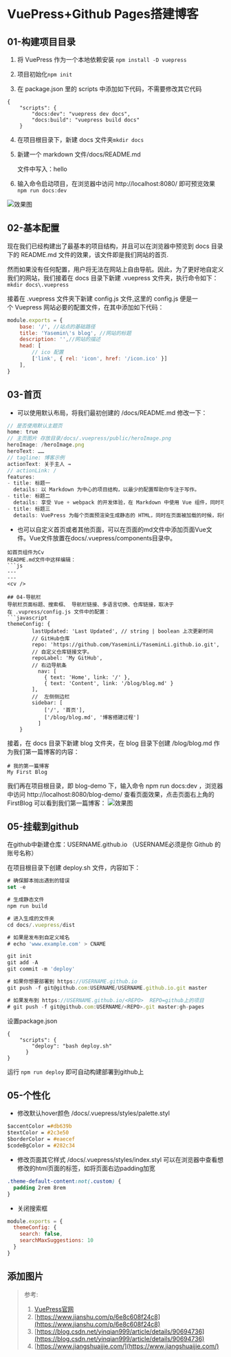 # VuePress+Github Pages搭建博客

## 01-构建项目目录

1. 将 VuePress 作为一个本地依赖安装
```npm install -D vuepress```

2. 项目初始化```npm init```

3. 在 package.json 里的 scripts 中添加如下代码，不需要修改其它代码
```
{
    "scripts": {
        "docs:dev": "vuepress dev docs",
        "docs:build": "vuepress build docs"
    }
```

4. 在项目根目录下，新建 docs 文件夹```mkdir docs```

5. 新建一个 markdown 文件/docs/README.md

   文件中写入：hello

6. 输入命令启动项目，在浏览器中访问 http://localhost:8080/ 即可预览效果```npm run docs:dev```

  ![效果图](/pro/blog/1.png)

## 02-基本配置
现在我们已经构建出了最基本的项目结构，并且可以在浏览器中预览到 docs 目录下的 README.md 文件的效果，该文件即是我们网站的首页.

然而如果没有任何配置，用户将无法在网站上自由导航。因此，为了更好地自定义我们的网站，我们接着在 docs 目录下新建 .vuepress 文件夹，执行命令如下：```mkdir docs\.vuepress```

接着在 .vuepress 文件夹下新建 config.js 文件,这里的 config.js 便是一个 Vuepress 网站必要的配置文件，在其中添加如下代码：
```javascript
module.exports = {
    base: '/', //站点的基础路径
    title: 'Yasemin\'s blog', //网站的标题
    description: '',//网站的描述
    head: [
        // ico 配置
        ['link', { rel: 'icon', href: '/icon.ico' }]
    ],
}
```
## 03-首页
- 可以使用默认布局，将我们最初创建的 /docs/README.md 修改一下：
```javascript
// 是否使用默认主题页
home: true 
// 主页图片 存放目录/docs/.vuepress/public/heroImage.png
heroImage: /heroImage.png
heroText: ……
// tagline: 博客示例
actionText: 关于主人 →
// actionLink: /
features:
- title: 标题一
  details: 以 Markdown 为中心的项目结构，以最少的配置帮助你专注于写作。
- title: 标题二
  details: 享受 Vue + webpack 的开发体验，在 Markdown 中使用 Vue 组件，同时可以使用 Vue 来开发自定义主题。
- title: 标题三
  details: VuePress 为每个页面预渲染生成静态的 HTML，同时在页面被加载的时候，将作为 SPA 运行。
```
- 也可以自定义首页或者其他页面，可以在页面的md文件中添加页面Vue文件。Vue文件放置在docs/.vuepress/components目录中。
```
如首页组件为Cv
README.md文件中这样编辑：
```js
---
---
<cv />
```
```
## 04-导航栏
导航栏页面标题、搜索框、 导航栏链接、多语言切换、仓库链接，取决于在 .vupress/config.js 文件中的配置：
```javascript
themeConfig: {
        lastUpdated: 'Last Updated', // string | boolean 上次更新时间
        // GitHub仓库
        repo: 'https://github.com/YaseminLi/YaseminLi.github.io.git',
        // 自定义仓库链接文字。
        repoLabel: 'My GitHub',
        // 右边导航条
          nav: [
            { text: 'Home', link: '/' },
            { text: 'Content', link: '/blog/blog.md' }
        ],
        //  左侧侧边栏
        sidebar: [
            ['/', '首页'],
            ['/blog/blog.md', '博客搭建过程']
          ]
    }
```
接着，在 docs 目录下新建 blog 文件夹，在 blog 目录下创建 /blog/blog.md 作为我们第一篇博客的内容：
```
# 我的第一篇博客
My First Blog
```
我们再在项目根目录，即 blog-demo 下，输入命令 npm run docs:dev ，浏览器中访问 http://localhost:8080/blog-demo/ 查看页面效果，点击页面右上角的FirstBlog 可以看到我们第一篇博客：
![效果图](/pro/blog/2.png)

## 05-挂载到github
在github中新建仓库：USERNAME.github.io （USERNAME必须是你 Github 的账号名称）

在项目根目录下创建 deploy.sh 文件，内容如下：
```javascript
# 确保脚本抛出遇到的错误
set -e

# 生成静态文件
npm run build

# 进入生成的文件夹
cd docs/.vuepress/dist

# 如果是发布到自定义域名
# echo 'www.example.com' > CNAME

git init
git add -A
git commit -m 'deploy'

# 如果你想要部署到 https://USERNAME.github.io
git push -f git@github.com:USERNAME/USERNAME.github.io.git master

# 如果发布到 https://USERNAME.github.io/<REPO>  REPO=github上的项目
# git push -f git@github.com:USERNAME/<REPO>.git master:gh-pages
```
设置package.json
```
{
    "scripts": {
        "deploy": "bash deploy.sh"
      }
}
```

运行 ```npm run deploy``` 即可自动构建部署到github上

## 05-个性化
- 修改默认hover颜色
/docs/.vuepress/styles/palette.styl
```css
$accentColor =#db639b
$textColor = #2c3e50
$borderColor = #eaecef
$codeBgColor = #282c34
```

- 修改页面其它样式
/docs/.vuepress/styles/index.styl
可以在浏览器中查看想修改的html页面的标签，如将页面右边padding加宽
```css
.theme-default-content:not(.custom) {
  padding 2rem 8rem
}
```

- 关闭搜索框
```js
module.exports = {
  themeConfig: {
    search: false,
    searchMaxSuggestions: 10
  }
}
```

## 添加图片
> 参考:
>1. [VuePress官网](https://vuepress.vuejs.org/zh/)
>2. [https://www.jianshu.com/p/6e8c608f24c8](https://www.jianshu.com/p/6e8c608f24c8)
>3. [https://blog.csdn.net/yinqian999/article/details/90694736](https://blog.csdn.net/yinqian999/article/details/90694736)
>4. [https://www.jiangshuaijie.com/](https://www.jiangshuaijie.com/)

